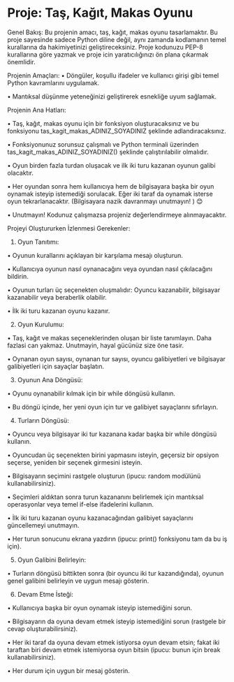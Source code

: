# Proje: Taş, Kağıt, Makas Oyunu
Genel Bakış:
Bu projenin amacı, taş, kağıt, makas oyunu tasarlamaktır. Bu proje sayesinde sadece Python diline değil, aynı zamanda kodlamanın temel kurallarına da hakimiyetinizi geliştireceksiniz. Proje kodunuzu PEP-8 kurallarına göre yazmak ve proje icin yaratıcılığınızı ön plana çıkarmak önemlidir.

Projenin Amaçları:
• Döngüler, koşullu ifadeler ve kullanıcı girişi gibi temel Python kavramlarını uygulamak.

• Mantıksal düşünme yeteneğinizi geliştirerek esnekliğe uyum sağlamak.

Projenin Ana Hatları:

• Taş, kağıt, makas oyunu için bir fonksiyon oluşturacaksınız ve bu fonksiyonu tas_kagit_makas_ADINIZ_SOYADINIZ şeklinde
adlandıracaksınız.

• Fonksiyonunuz sorunsuz çalışmalı ve Python terminali üzerinden tas_kagit_makas_ADINIZ_SOYADINIZ() şeklinde çalıştırılabilir
olmalıdır.

• Oyun birden fazla turdan oluşacak ve ilk iki turu kazanan oyunun galibi olacaktır.

• Her oyundan sonra hem kullanıcıya hem de bilgisayara başka bir oyun oynamak isteyip istemediği sorulacak. Eğer iki taraf da oynamak
isterse oyun tekrarlanacaktır. (Bilgisayara nazik davranmayı unutmayın! ) 😊

• Unutmayın! Kodunuz çalışmazsa projeniz değerlendirmeye alınmayacaktır.

Projeyi Oluştururken İzlenmesi Gerekenler:

1. Oyun Tanıtımı:

• Oyunun kurallarını açıklayan bir karşılama mesajı oluşturun.

• Kullanıcıya oyunun nasıl oynanacağını veya oyundan nasıl çıkılacağını bildirin.

• Oyunun turları üç seçenekten oluşmalıdır: Oyuncu kazanabilir, bilgisayar kazanabilir veya beraberlik olabilir.

• İlk iki turu kazanan oyunu kazanır.

2. Oyun Kurulumu:

• Taş, kağıt ve makas seçeneklerinden oluşan bir liste tanımlayın. Daha fazlasi can yakmaz. Unutmayin, hayal gücünüz size öne
tasir.

• Oynanan oyun sayısı, oynanan tur sayısı, oyuncu galibiyetleri ve bilgisayar galibiyetleri için sayaçlar başlatın.

3. Oyunun Ana Döngüsü:

• Oyunu oynanabilir kılmak için bir while döngüsü kullanın.

• Bu döngü içinde, her yeni oyun için tur ve galibiyet sayaçlarını sıfırlayın.

4. Turların Döngüsü:

• Oyuncu veya bilgisayar iki tur kazanana kadar başka bir while döngüsü kullanın.

• Oyuncudan üç seçenekten birini yapmasını isteyin, geçersiz bir opsiyon seçerse, yeniden bir seçenek girmesini isteyin.

• Bilgisayarın seçimini rastgele oluşturun (ipucu: random modülünü kullanabilirsiniz).

• Seçimleri aldıktan sonra turun kazananını belirlemek için mantıksal operasyonlar veya temel if-else ifadelerini kullanın.

• İlk iki turu kazanan oyunu kazanacağından galibiyet sayaçlarını güncellemeyi unutmayın.

• Her turun sonucunu ekrana yazdırın (ipucu: print() fonksiyonu tam da bu iş için).

5. Oyun Galibini Belirleyin:

• Turların döngüsü bittikten sonra (bir oyuncu iki tur kazandığında), oyunun genel galibini belirleyin ve uygun mesajı gösterin.

6. Devam Etme İsteği:

• Kullanıcıya başka bir oyun oynamak isteyip istemediğini sorun.

• Bilgisayarın da oyuna devam etmek isteyip istemediğini sorun (rastgele bir cevap oluşturabilirsiniz).

• Her iki taraf da oyuna devam etmek istiyorsa oyun devam etsin; fakat iki taraftan biri devam etmek istemiyorsa oyun bitsin (ipucu:
bunun için break kullanabilirsiniz).

• Her durum için uygun bir mesaj gösterin.
